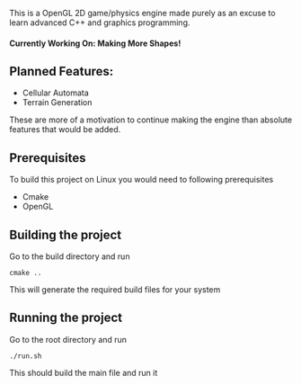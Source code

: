 This is a OpenGL 2D game/physics engine made purely as an excuse to learn advanced C++ and graphics programming.
#### Currently Working On: Making More Shapes!
## Planned Features:
- Cellular Automata
- Terrain Generation

These are more of a motivation to continue making the engine than absolute features that would be added.

## Prerequisites
To build this project on Linux you would need to following prerequisites
  - Cmake
  - OpenGL
## Building the project
Go to the build directory and run
```
cmake ..
```
This will generate the required build files for your system
## Running the project
Go to the root directory and run
```
./run.sh
```
This should build the main file and run it
